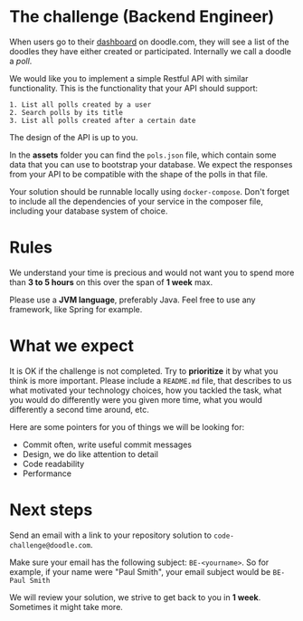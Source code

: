 # The challenge (Backend Engineer)
When users go to their [dashboard](https://doodle.com/dashboard) on doodle.com, they will see a list of the doodles they have either created or
participated. Internally we call a doodle a _poll_.

We would like you to implement a simple Restful API with similar functionality. This is the functionality that your API
should support:

```
1. List all polls created by a user
2. Search polls by its title
3. List all polls created after a certain date
```

The design of the API is up to you.

In the **assets** folder you can find the `pols.json` file, which contain some data that you can use to bootstrap your 
database. We expect the responses from your API to be compatible with the shape of the polls in that file.

Your solution should be runnable locally using `docker-compose`. Don't forget to include all the dependencies of your 
service in the composer file, including your database system of choice. 

# Rules
We understand your time is precious and would not want you to spend more than **3 to 5 hours** on this over the span 
of **1 week** max. 

Please use a **JVM language**, preferably Java. Feel free to use any framework, like Spring for example.

# What we expect
It is OK if the challenge is not completed. Try to **prioritize** it by what you think is more important. Please include
a `README.md` file, that describes to us what motivated your technology choices, how you tackled the task, what you 
would do differently were you given more time, what you would differently a second time around, etc.

Here are some pointers for you of things we will be looking for:

* Commit often, write useful commit messages
* Design, we do like attention to detail
* Code readability
* Performance 

# Next steps
Send an email with a link to your repository solution to `code-challenge@doodle.com`.

Make sure your email has the following subject: `BE-<yourname>`. So for example, if your name were "Paul Smith", 
your email subject would be `BE-Paul Smith`

We will review your solution, we strive to get back to you in **1 week**. Sometimes it might take more.
